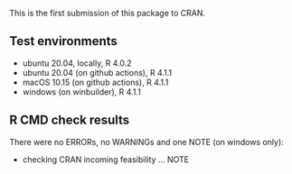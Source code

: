 This is the first submission of this package to CRAN.

## Test environments
* ubuntu 20.04, locally, R 4.0.2
* ubuntu 20.04 (on github actions), R 4.1.1 
* macOS 10.15 (on github actions), R 4.1.1
* windows (on winbuilder), R 4.1.1

## R CMD check results
There were no ERRORs, no WARNINGs and one NOTE (on windows only):

* checking CRAN incoming feasibility ... NOTE
